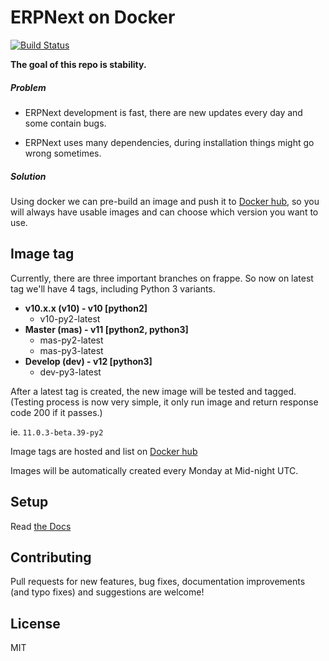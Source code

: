#  ERPNext on Docker

[![Build Status](https://travis-ci.com/pipech/erpnext-docker-debian.svg?branch=master)](https://travis-ci.com/pipech/erpnext-docker-debian)

**The goal of this repo is stability.** 

##### Problem

* ERPNext development is fast, there are new updates every day and some contain bugs.

* ERPNext uses many dependencies, during installation things might go wrong sometimes.

##### Solution

Using docker we can pre-build an image and push it to [Docker hub](https://hub.docker.com/r/pipech/erpnext-docker-debian/),
so you will always have usable images and can choose which version you want to use.

## Image tag

Currently, there are three important branches on frappe. 
So now on latest tag we'll have 4 tags, including Python 3 variants.

* **v10.x.x (v10) - v10 [python2]**
  * v10-py2-latest
* **Master (mas) - v11 [python2, python3]**
  * mas-py2-latest
  * mas-py3-latest
* **Develop (dev) - v12 [python3]**
  * dev-py3-latest

After a latest tag is created, the new image will be tested and tagged. (Testing process is now very simple, it only run image and return response code 200 if it passes.)

ie. `11.0.3-beta.39-py2`

Image tags are hosted and list on [Docker hub](https://hub.docker.com/r/pipech/erpnext-docker-debian/)

Images will be automatically created every Monday at Mid-night UTC.

## Setup

Read [the Docs](https://github.com/pipech/erpnext-docker-debian/wiki)

## Contributing

Pull requests for new features, bug fixes, documentation improvements (and typo fixes) and suggestions are welcome!

## License

MIT
